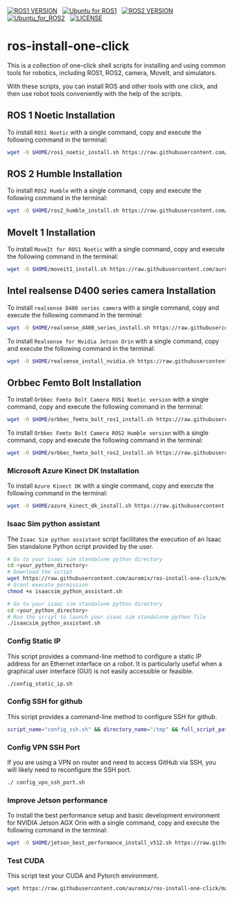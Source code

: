 [![ROS1 VERSION](https://img.shields.io/badge/ROS1-Noetic-green)](http://wiki.ros.org/noetic) &nbsp;
[![Ubuntu for ROS1](https://img.shields.io/badge/Ubuntu-20.04-green)](https://ubuntu.com/) &nbsp;
[![ROS2 VERSION](https://img.shields.io/badge/ROS2-Humble-brightgreen)](http://docs.ros.org/en/humble/index.html) &nbsp;
[![Ubuntu_for_ROS2](https://img.shields.io/badge/Ubuntu-22.04-brightgreen)](https://ubuntu.com/) &nbsp;
[![LICENSE](https://img.shields.io/badge/license-Apache--2.0-informational)](https://github.com/mangdangroboticsclub/gpt4_ros2/blob/main/LICENSE) &nbsp;

# ros-install-one-click

This is a collection of one-click shell scripts for installing and using common tools for robotics, including ROS1, ROS2, camera, MoveIt, and simulators.

With these scripts, you can install ROS and other tools with one click, and then use robot tools conveniently with the help of the scripts.

## ROS 1 Noetic Installation

To install `ROS1 Noetic` with a single command, copy and execute the following command in the terminal:

```bash
wget -O $HOME/ros1_noetic_install.sh https://raw.githubusercontent.com/auromix/ros-install-one-click/main/ros1_noetic_install.sh && sudo chmod +x $HOME/ros1_noetic_install.sh && sudo bash $HOME/ros1_noetic_install.sh && rm $HOME/ros1_noetic_install.sh
```

## ROS 2 Humble Installation

To install `ROS2 Humble` with a single command, copy and execute the following command in the terminal:

```bash
wget -O $HOME/ros2_humble_install.sh https://raw.githubusercontent.com/auromix/ros-install-one-click/main/ros2_humble_install.sh && sudo chmod +x $HOME/ros2_humble_install.sh && bash $HOME/ros2_humble_install.sh && rm $HOME/ros2_humble_install.sh
```

## MoveIt 1 Installation

To install `MoveIt for ROS1 Noetic` with a single command, copy and execute the following command in the terminal:

```bash
wget -O $HOME/moveit1_install.sh https://raw.githubusercontent.com/auromix/ros-install-one-click/main/moveit1_install.sh && sudo chmod +x $HOME/moveit1_install.sh && sudo bash $HOME/moveit1_install.sh && rm $HOME/moveit1_install.sh
```

## Intel realsense D400 series camera Installation

To install `realsense D400 series camera` with a single command, copy and execute the following command in the terminal:

```bash
wget -O $HOME/realsense_d400_series_install.sh https://raw.githubusercontent.com/auromix/ros-install-one-click/main/realsense_d400_series_install.sh && sudo chmod +x $HOME/realsense_d400_series_install.sh && bash $HOME/realsense_d400_series_install.sh
```

To install `Realsense for Nvidia Jetson Orin` with a single command, copy and execute the following command in the terminal:

```bash
wget -O $HOME/realsense_install_nvidia.sh https://raw.githubusercontent.com/auromix/ros-install-one-click/main/realsense_install_nvidia.sh && sudo chmod +x $HOME/realsense_install_nvidia.sh && bash $HOME/realsense_install_nvidia.sh && rm $HOME/realsense_install_nvidia.sh
```

## Orbbec Femto Bolt Installation

To install `Orbbec Femto Bolt Camera ROS1 Noetic version` with a single command, copy and execute the following command in the terminal:

```bash
wget -O $HOME/orbbec_femto_bolt_ros1_install.sh https://raw.githubusercontent.com/auromix/ros-install-one-click/main/orbbec_femto_bolt_ros1_install.sh && sudo chmod +x $HOME/orbbec_femto_bolt_ros1_install.sh && bash $HOME/orbbec_femto_bolt_ros1_install.sh && rm $HOME/orbbec_femto_bolt_ros1_install.sh
```

To install `Orbbec Femto Bolt Camera ROS2 Humble version` with a single command, copy and execute the following command in the terminal:

```bash
wget -O $HOME/orbbec_femto_bolt_ros2_install.sh https://raw.githubusercontent.com/auromix/ros-install-one-click/main/orbbec_femto_bolt_ros2_install.sh && sudo chmod +x $HOME/orbbec_femto_bolt_ros2_install.sh && bash $HOME/orbbec_femto_bolt_ros2_install.sh && rm $HOME/orbbec_femto_bolt_ros2_install.sh
```

### Microsoft Azure Kinect DK Installation

To install `Azure Kinect DK` with a single command, copy and execute the following command in the terminal:

```bash
wget -O $HOME/azure_kinect_dk_install.sh https://raw.githubusercontent.com/auromix/ros-install-one-click/main/azure_kinect_dk_install.sh && sudo chmod +x $HOME/azure_kinect_dk_install.sh && bash $HOME/azure_kinect_dk_install.sh
```

### Isaac Sim python assistant

The `Isaac Sim python assistant` script facilitates the execution of an Isaac Sim standalone Python script provided by the user.

```bash
# Go to your isaac sim standalone python directory
cd <your_python_directory>
# Download the script
wget https://raw.githubusercontent.com/auromix/ros-install-one-click/main/isaacsim_python_assistant.sh
# Grant execute permission
chmod +x isaacsim_python_assistant.sh
```

```bash
# Go to your isaac sim standalone python directory
cd <your_python_directory>
# Run the script to launch your isaac sim standalone python file
./isaacsim_python_assistant.sh
```

### Config Static IP

This script provides a command-line method to configure a static IP address for an Ethernet interface on a robot. It is particularly useful when a graphical user interface (GUI) is not easily accessible or feasible.

```bash
./config_static_ip.sh
```

### Config SSH for github

This script provides a command-line method to configure SSH for github.

```bash
script_name="config_ssh.sh" && directory_name="/tmp" && full_script_path="${directory_name}/${script_name}" && wget -O $full_script_path https://raw.githubusercontent.com/auromix/ros-install-one-click/main/$script_name && sudo chmod +x $full_script_path && bash $full_script_path && rm -rf $full_script_path
```

### Config VPN SSH Port

If you are using a VPN on router and need to access GitHub via SSH, you will likely need to reconfigure the SSH port.

```bash
./ config_vpn_ssh_port.sh
```

### Improve Jetson performance

To install the best performance setup and basic development environment for NVIDIA Jetson AGX Orin with a single command, copy and execute the following command in the terminal:

```bash
wget -O $HOME/jetson_best_performance_install_v512.sh https://raw.githubusercontent.com/auromix/ros-install-one-click/main/jetson_best_performance_install_v512.sh && sudo chmod +x $HOME/jetson_best_performance_install_v512.sh && bash $HOME/jetson_best_performance_install_v512.sh
```

### Test CUDA

This script test your CUDA and Pytorch environment.

```bash
wget https://raw.githubusercontent.com/auromix/ros-install-one-click/main/test_cuda.py && python3 test_cuda.py
```
